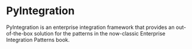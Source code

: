# PyIntegration
PyIntegration is an enterprise integration framework that provides an out-of-the-box solution for the patterns in the now-classic Enterprise Integration Patterns book.
